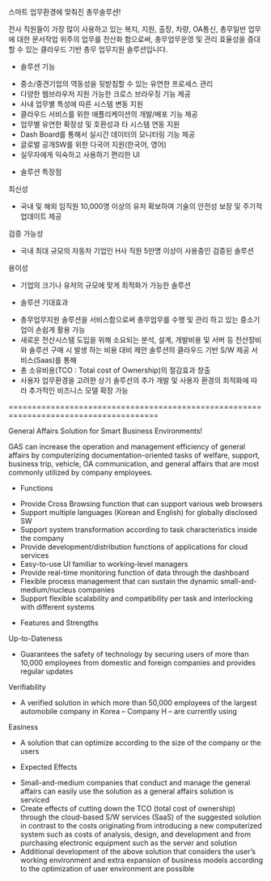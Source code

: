 스마트 업무환경에 맞춰진 총무솔루션!

전사 직원들이 가장 많이 사용하고 있는 복지, 지원, 출장, 차량, OA통신, 총무일반 업무에 대한 문서작업 위주의 업무를 전산화 함으로써, 총무업무운영 및 관리 효율성을 증대할 수 있는 클라우드 기반 총무 업무지원 솔루션입니다.


* 솔루션 기능
- 중소/중견기업의 역동성을 뒷받침할 수 있는 유연한 프로세스 관리
- 다양한 웹브라우저 지원 가능한 크로스 브라우징 기능 제공
- 사내 업무별 특성에 따른 시스템 변동 지원
- 클라우드 서비스를 위한 애플리케이션의 개발/배포 기능 제공
- 업무별 유연한 확장성 및 호환성과 타 시스템 연동 지원
- Dash Board를 통해서 실시간 데이터의 모니터링 기능 제공
- 글로벌 공개SW를 위한 다국어 지원(한국어, 영어)
- 실무자에게 익숙하고 사용하기 편리한 UI


* 솔루션 특장점

최신성
- 국내 및 해외 임직원 10,000명 이상의 유저 확보하여 기술의 안전성 보장 및 주기적 업데이트 제공


검증 가능성 
- 국내 최대 규모의 자동차 기업인 H사 직원 5만명 이상이 사용중인 검증된 솔루션


용이성
- 기업의 크기나 유저의 규모에 맞게 최적화가 가능한 솔루션


* 솔루션 기대효과
- 총무업무지원 솔루션을 서비스함으로써 총무업무를 수행 및 관리 하고 있는 중소기업이 손쉽게 활용 가능
- 새로운 전산시스템 도입을 위해 소요되는 분석, 설계, 개발비용 및 서버 등 전산장비와 솔루션 구매 시 발생 하는 비용 대비 제안 솔루션의 클라우드 기반 S/W 제공 서비스(Saas)를 통해
- 총 소유비용(TCO : Total cost of Ownership)의 절감효과 창출
- 사용자 업무환경을 고려한 상기 솔루션의 추가 개발 및 사용자 환경의 최적화에 따라 추가적인 비즈니스 모델 확장 가능


======================================================================================

General Affairs Solution for Smart Business Environments!

GAS can increase the operation and management efficiency of general affairs by computerizing documentation-oriented tasks of welfare, support, business trip, vehicle, OA communication, and general affairs that are most commonly utilized by company employees.

* Functions
- Provide Cross Browsing function that can support various web browsers
- Support multiple languages (Korean and English) for globally disclosed SW
- Support system transformation according to task characteristics inside the company
- Provide development/distribution functions of applications for cloud services
- Easy-to-use UI familiar to working-level managers
- Provide real-time monitoring function of data through the dashboard
- Flexible process management that can sustain the dynamic small-and-medium/nucleus companies
- Support flexible scalability and compatibility per task and interlocking with different systems



* Features and Strengths

Up-to-Dateness
- Guarantees the safety of technology by securing users of more than 10,000 employees from domestic and foreign companies and provides regular updates

Verifiability
- A verified solution in which more than 50,000 employees of the largest automobile company in Korea – Company H – are currently using

Easiness
- A solution that can optimize according to the size of the company or the users


* Expected Effects
- Small-and-medium companies that conduct and manage the general affairs can easily use the solution as a general affairs solution is serviced
- Create effects of cutting down the TCO (total cost of ownership) through the cloud-based S/W services (SaaS) of the suggested solution in contrast to the costs originating from introducing a new computerized system such as costs of analysis, design, and development and from purchasing electronic equipment such as the server and solution
- Additional development of the above solution that considers the user’s working environment and extra expansion of business models according to the optimization of user environment are possible
